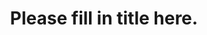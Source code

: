 ---
excerpt_separator: "[//]: <excerpt>"
title: "Please fill in title here."
date:
description: "Please fill in description here."
layout: humans-of-medicine
lang: "en"
paginate:
  collection: humans-of-medicine
---